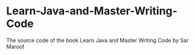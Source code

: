 # Learn-Java-and-Master-Writing-Code
The source code of the book Learn Java and Master Writing Code by Sar Maroof

